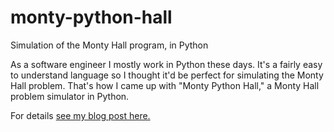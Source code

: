 # monty-python-hall
Simulation of the Monty Hall program, in Python

As a software engineer I mostly work in Python these days. It's a fairly easy to understand language so I thought it'd be perfect for simulating the Monty Hall problem. That's how I came up with "Monty Python Hall," a Monty Hall problem simulator in Python.

For details [see my blog post here.](https://www.mrericsir.com/blog/technology/monty-python-hall-a-monty-hall-simulator-in-python/)
